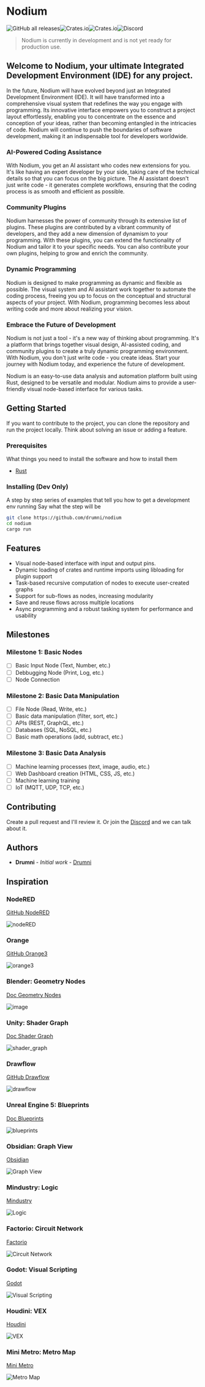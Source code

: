 # Nodium
![GitHub all releases](https://img.shields.io/github/downloads/cherob/nodium/total?label=GitHub%20downloads&style=for-the-badge&logo=github)![Crates.io](https://img.shields.io/crates/v/nodium?label=Crates.io&style=for-the-badge&logo=crates.io)![Crates.io](https://img.shields.io/crates/d/nodium?label=Crates.io%20downloads&style=for-the-badge&logo=crates.io)![Discord](https://img.shields.io/discord/1096210659588452422?label=Discord&style=for-the-badge&logo=discord)

> Nodium is currently in development and is not yet ready for production use.

## Welcome to Nodium, your ultimate Integrated Development Environment (IDE) for any project. 

In the future, Nodium will have evolved beyond just an Integrated Development Environment (IDE). It will have transformed into a comprehensive visual system that redefines the way you engage with programming. Its innovative interface empowers you to construct a project layout effortlessly, enabling you to concentrate on the essence and conception of your ideas, rather than becoming entangled in the intricacies of code. Nodium will continue to push the boundaries of software development, making it an indispensable tool for developers worldwide.

### AI-Powered Coding Assistance

With Nodium, you get an AI assistant who codes new extensions for you. It's like having an expert developer by your side, taking care of the technical details so that you can focus on the big picture. The AI assistant doesn't just write code - it generates complete workflows, ensuring that the coding process is as smooth and efficient as possible.

### Community Plugins

Nodium harnesses the power of community through its extensive list of plugins. These plugins are contributed by a vibrant community of developers, and they add a new dimension of dynamism to your programming. With these plugins, you can extend the functionality of Nodium and tailor it to your specific needs. You can also contribute your own plugins, helping to grow and enrich the community.

### Dynamic Programming

Nodium is designed to make programming as dynamic and flexible as possible. The visual system and AI assistant work together to automate the coding process, freeing you up to focus on the conceptual and structural aspects of your project. With Nodium, programming becomes less about writing code and more about realizing your vision.

### Embrace the Future of Development

Nodium is not just a tool - it's a new way of thinking about programming. It's a platform that brings together visual design, AI-assisted coding, and community plugins to create a truly dynamic programming environment. With Nodium, you don't just write code - you create ideas. Start your journey with Nodium today, and experience the future of development.


Nodium is an easy-to-use data analysis and automation platform built using Rust, designed to be versatile and modular. Nodium aims to provide a user-friendly visual node-based interface for various tasks.

## Getting Started

If you want to contribute to the project, you can clone the repository and run the project locally. Think about solving an issue or adding a feature.

### Prerequisites

What things you need to install the software and how to install them

* [Rust](https://www.rust-lang.org/tools/install)

### Installing (Dev Only)

A step by step series of examples that tell you how to get a development env running
Say what the step will be

```bash
git clone https://github.com/drumni/nodium
cd nodium
cargo run
```

## Features

* Visual node-based interface with input and output pins.
* Dynamic loading of crates and runtime imports using libloading for plugin support
* Task-based recursive computation of nodes to execute user-created graphs
* Support for sub-flows as nodes, increasing modularity
* Save and reuse flows across multiple locations
* Async programming and a robust tasking system for performance and usability

## Milestones

### Milestone 1: Basic Nodes

* [ ] Basic Input Node (Text, Number, etc.)
* [ ] Debbugging Node (Print, Log, etc.)
* [ ] Node Connection

### Milestone 2: Basic Data Manipulation

* [ ] File Node (Read, Write, etc.)
* [ ] Basic data manipulation (filter, sort, etc.)
* [ ] APIs (REST, GraphQL, etc.)
* [ ] Databases (SQL, NoSQL, etc.)
* [ ] Basic math operations (add, subtract, etc.)

### Milestone 3: Basic Data Analysis

* [ ] Machine learning processes (text, image, audio, etc.)
* [ ] Web Dashboard creation (HTML, CSS, JS, etc.)
* [ ] Machine learning training
* [ ] IoT (MQTT, UDP, TCP, etc.)

## Contributing

Create a pull request and I'll review it.
Or join the [Discord](https://discord.gg/ZTVfME7RyN) and we can talk about it.

## Authors

* **Drumni** - *Initial work* - [Drumni](https://github.com/drumni)  

## Inspiration

### NodeRED

[GitHub NodeRED](https://github.com/node-red/node-red)

![nodeRED](https://user-images.githubusercontent.com/15168847/232058437-213eb8a7-4eeb-4a6d-9752-60e12abf9bb7.png)

### Orange

[GitHub Orange3](https://github.com/biolab/orange3)

![orange3](https://user-images.githubusercontent.com/15168847/232058386-aee44090-4057-4427-841b-f3846b5d70a9.png)

### Blender: Geometry Nodes

[Doc Geometry Nodes](https://docs.blender.org/manual/en/latest/modeling/geometry_nodes/index.html#index-0)

![image](https://user-images.githubusercontent.com/15168847/232055166-b1cabd5e-a89b-4139-9a18-ae96e809d7e6.png)

### Unity: Shader Graph

[Doc Shader Graph](https://docs.unity3d.com/Packages/com.unity.shadergraph@14.0/manual/First-Shader-Graph.html)

![shader_graph](https://user-images.githubusercontent.com/15168847/232060906-5e22220c-be8b-45a7-92ca-cdc473f7b1cf.png)

### Drawflow

[GitHub Drawflow](https://github.com/jerosoler/Drawflow)

![drawflow](https://user-images.githubusercontent.com/15168847/232057526-63018038-440b-4a0b-baac-d366e9cba313.gif)

### Unreal Engine 5: Blueprints

[Doc Blueprints](https://docs.unrealengine.com/5.0/en-US/blueprint-tutorials-in-unreal-engine/)

![blueprints](https://user-images.githubusercontent.com/15168847/232058249-2f7ccaa3-887b-4248-8d1d-e354a52ad33a.png)

### Obsidian: Graph View

[Obsidian](https://obsidian.md/)

![Graph View](https://external-content.duckduckgo.com/iu/?u=https%3A%2F%2Ftse3.mm.bing.net%2Fth%3Fid%3DOIP.ylrThQHkTiKS5BLL3fdhQwHaGD%26pid%3DApi&f=1&ipt=7470813d96d050197f7dab3987a61d75917120a6ae854cd905bb5a84508ce579&ipo=images)

### Mindustry: Logic

[Mindustry](https://mindustrygame.github.io/)

![Logic](https://external-content.duckduckgo.com/iu/?u=https%3A%2F%2Fgamehelp.guru%2Fwp-content%2Fuploads%2F2020%2F02%2Fm2-min-1.png&f=1&nofb=1&ipt=d6825f99424a4e7ffb4ccc6dca9d8cd2ca920ec7db238b7e454cbe6b22e5c7c4&ipo=images)

### Factorio: Circuit Network

[Factorio](https://www.factorio.com/)

![Circuit Network](https://external-content.duckduckgo.com/iu/?u=https%3A%2F%2Fsimcitycoon.weebly.com%2Fuploads%2F2%2F7%2F7%2F1%2F27716059%2F5980052_orig.jpg&f=1&nofb=1&ipt=777b8d046e072d70c583098933f2c67382aa07183fcf530c5c9f4726b6d13ebc&ipo=images)

### Godot: Visual Scripting

[Godot](https://godotengine.org/)

![Visual Scripting](https://external-content.duckduckgo.com/iu/?u=https%3A%2F%2Fpreview.redd.it%2Fw2rpdli94h361.jpg%3Fwidth%3D1512%26format%3Dpjpg%26auto%3Dwebp%26s%3Dce4241cfa994df0b01f38c00e80c433fd53e4d84&f=1&nofb=1&ipt=1af59dbb1cdc3067ecd86dd575ebbc2f078ec66fd7265dbd2d8f82082d67d643&ipo=images)

### Houdini: VEX

[Houdini](https://www.sidefx.com/)

![VEX](https://external-content.duckduckgo.com/iu/?u=https%3A%2F%2Ftse3.mm.bing.net%2Fth%3Fid%3DOIP.7fL5PFkK6zEwdnjpS-gTBQHaFe%26pid%3DApi&f=1&ipt=ce329d2732dfcb38a39bab7da4b3ea8770b190df92908397c9563efda06adee7&ipo=images)

### Mini Metro: Metro Map

[Mini Metro](https://dinopoloclub.com/minimetro/)

![Metro Map](https://external-content.duckduckgo.com/iu/?u=https%3A%2F%2Fimgs.6sqft.com%2Fwp-content%2Fuploads%2F2015%2F11%2F20042557%2Fmini-metro-nyc-subway-.gif&f=1&nofb=1&ipt=eef7eebfd7a81d78dc04a18fde9eba402f017be82f853c426bf1b99f47ad3ea5&ipo=images)
